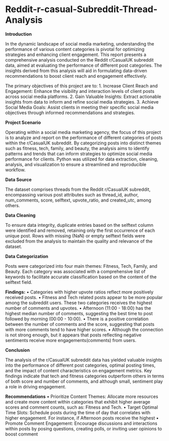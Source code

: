 # Reddit-r-casual-Subreddit-Thread-Analysis

**Introduction**

In the dynamic landscape of social media marketing, understanding the performance of various content categories is pivotal for optimizing strategies and enhancing client engagement. This report presents a comprehensive analysis conducted on the Reddit r/CasualUK subreddit data, aimed at evaluating the performance of different post categories. The insights derived from this analysis will aid in formulating data-driven recommendations to boost client reach and engagement effectively.

The primary objectives of this project are to:
	1.	Increase Client Reach and Engagement: Enhance the visibility and interaction levels of client posts across social media platforms.
	2.	Gain Valuable Insights: Extract actionable insights from data to inform and refine social media strategies.
	3.	Achieve Social Media Goals: Assist clients in meeting their specific social media objectives through informed recommendations and strategies.

**Project Scenario**

Operating within a social media marketing agency, the focus of this project is to analyze and report on the performance of different categories of posts within the r/CasualUK subreddit. By categorizing posts into distinct themes such as fitness, tech, family, and beauty, the analysis aims to identify patterns and trends that can inform strategies to optimize social media performance for clients. Python was utilized for data extraction, cleaning, analysis, and visualization to ensure a streamlined and reproducible workflow.

**Data Source**

The dataset comprises threads from the Reddit r/CasualUK subreddit, encompassing various post attributes such as thread_id, author, num_comments, score, selftext, upvote_ratio, and created_utc, among others.

**Data Cleaning**

To ensure data integrity, duplicate entries based on the selftext column were identified and removed, retaining only the first occurrence of each unique post. Rows with missing (NaN) or empty selftext fields were excluded from the analysis to maintain the quality and relevance of the dataset.

**Data Categorization**

Posts were categorized into four main themes: Fitness, Tech, Family, and Beauty. Each category was associated with a comprehensive list of keywords to facilitate accurate classification based on the content of the selftext field.


**Findings:**
	•	Categories with higher upvote ratios reflect more positively received posts.
	•	Fitness and Tech related posts appear to be more popular among the subreddit users. These two categories receives the highest number of comments and upvotes.
	•	Afternoon (11:00 - 18:00) has the highest median number of comments, suggesting the best time to post followed by morning (00:00 - 10:00).
	•	There is a positive correlation between the number of comments and the score, suggesting that posts with more comments tend to have higher scores.
 	•	Although the connection is not strong enough,  but it appears that posts reflecting negative sentiments receive more engagements(comments) from users.


**Conclusion**

The analysis of the r/CasualUK subreddit data has yielded valuable insights into the performance of different post categories, optimal posting times, and the impact of content characteristics on engagement metrics. Key findings indicate that tech and fitness categories outperform others in terms of both score and number of comments, and although small, sentiment play a role in driving engagement.

**Recommendations**
	•	Prioritize Content Themes: Allocate more resources and create more content within categories that exhibit higher average scores and comment counts, such as: Fitness and Tech.
	•	Target Optimal Time Slots: Schedule posts during the time of day that correlates with higher engagement. For instance, if Afternoon posts receive the highest 
	•	Promote Comment Engagement: Encourage discussions and interactions within posts by posing questions, creating polls, or inviting user opinions to boost comment
